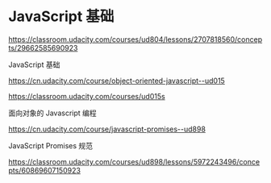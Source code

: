 # JavaScript 基础 


https://classroom.udacity.com/courses/ud804/lessons/2707818560/concepts/29662585690923

JavaScript 基础



https://cn.udacity.com/course/object-oriented-javascript--ud015

https://classroom.udacity.com/courses/ud015s

面向对象的 Javascript 编程






https://cn.udacity.com/course/javascript-promises--ud898


JavaScript Promises 规范

https://classroom.udacity.com/courses/ud898/lessons/5972243496/concepts/60869607150923





















